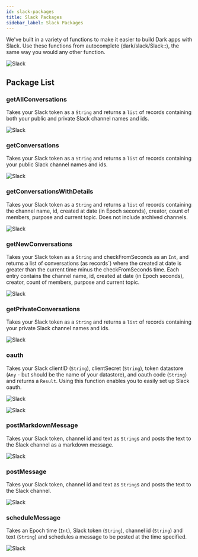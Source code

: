 ```yaml
---
id: slack-packages
title: Slack Packages
sidebar_label: Slack Packages
---
```


We've built in a variety of functions to make it easier to build Dark apps with Slack. Use these functions from autocomplete (dark/slack/Slack::), the same way you would any other function.

![Slack](assets/packages/slackpackage.png)

## Package List

### getAllConversations

Takes your Slack token as a `String` and returns a `list` of records containing both your public and private Slack channel names and ids.

![Slack](assets/packages/getAllConversations.png)

### getConversations

Takes your Slack token as a `String` and returns a `list` of records containing your public Slack channel names and ids.

![Slack](assets/packages/getConversations.png)

### getConversationsWithDetails

Takes your Slack token as a `String` and returns a `list` of records containing the channel name, id, created at date (in Epoch seconds), creator, count of members, purpose and current topic. Does not include archived channels.

![Slack](assets/packages/getConversationsWithDetails.png)

### getNewConversations

Takes your Slack token as a `String` and checkFromSeconds as an `Int`, and returns a list of conversations (as records`) where the created at date is greater than the current time minus the checkFromSeconds time. Each entry contains the channel name, id, created at date (in Epoch seconds), creator, count of members, purpose and current topic.

![Slack](assets/packages/getNewConversations.png)

### getPrivateConversations

Takes your Slack token as a `String` and returns a `list` of records containing your private Slack channel names and ids.

![Slack](assets/packages/getPrivateConversations.png)

### oauth

Takes your Slack clientID (`String`), clientSecret (`String`), token datastore (`Any` - but should be the name of your datastore), and oauth code (`String`) and returns a `Result`. Using this function enables you to easily set up Slack oauth.

![Slack](assets/packages/oauth.png)

![Slack](assets/packages/oauthexample.png)

### postMarkdownMessage

Takes your Slack token, channel id and text as `String`s and posts the text to the Slack channel as a markdown message.

![Slack](assets/packages/postMarkdownMessage.png)

### postMessage

Takes your Slack token, channel id and text as `String`s and posts the text to the Slack channel.

![Slack](assets/packages/postMessage.png)

### scheduleMessage

Takes an Epoch time (`Int`), Slack token (`String`), channel id (`String`) and text (`String`) and schedules a message to be posted at the time specified.

![Slack](assets/packages/scheduleMessage.png)
